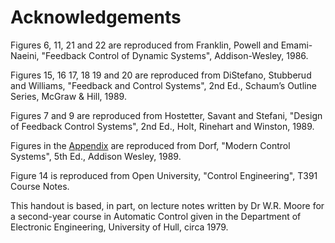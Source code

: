 # Acknowledgements

Figures 6, 11, 21 and 22 are reproduced from Franklin, Powell and Emami-Naeini, "Feedback Control of Dynamic Systems", Addison-Wesley, 1986.

Figures 15, 16 17, 18 19 and 20 are reproduced from DiStefano, Stubberud and Williams, "Feedback and Control Systems", 2nd Ed., Schaum’s Outline Series, McGraw & Hill, 1989.

Figures 7 and 9 are reproduced from Hostetter, Savant and Stefani, "Design of Feedback Control Systems", 2nd Ed., Holt, Rinehart and Winston, 1989.

Figures in the [Appendix](appendix) are reproduced from Dorf, "Modern Control Systems", 5th Ed., Addison Wesley, 1989.

Figure 14 is reproduced from Open University, "Control Engineering", T391 Course Notes.

This handout is based, in part, on lecture notes written by Dr W.R. Moore for a second-year course in Automatic Control given in the Department of Electronic Engineering, University of Hull, circa 1979.
